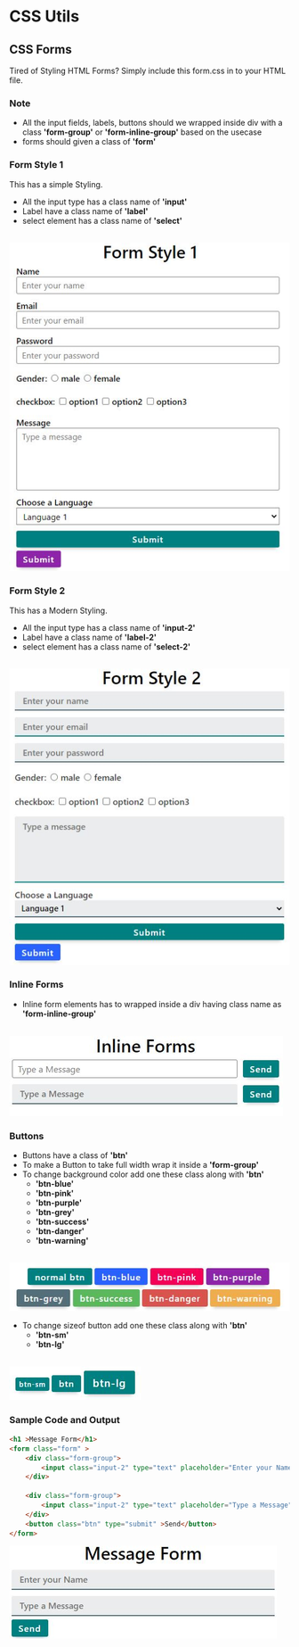 # CSS Utils
## CSS Forms
Tired of Styling HTML Forms? Simply include this form.css in to your HTML file.
### Note
* All the input fields, labels, buttons should we wrapped inside div with a class **'form-group'** or **'form-inline-group'** based on the usecase
* forms should given a class of **'form'**

### Form Style 1
This has a simple Styling.
* All the input type has a class name of **'input'**
* Label have a class name of **'label'**
* select element has a class name of **'select'**
<br> <br>
<img src="./images/form-style-1.JPG" />

### Form Style 2
This has a Modern Styling.
* All the input type has a class name of **'input-2'**
* Label have a class name of **'label-2'**
* select element has a class name of **'select-2'**
<br> <br>
<img src="./images/form-style-2.JPG" />

### Inline Forms
* Inline form elements has to wrapped inside a div having class name as **'form-inline-group'**
<br> <br>
<img src="./images/inline-form.JPG" />  

### Buttons
* Buttons have a class of **'btn'**
* To make a Button to take full width wrap it inside a **'form-group'**
* To change background color add one these class along with **'btn'**
    * **'btn-blue'**
    * **'btn-pink'**
    * **'btn-purple'**
    * **'btn-grey'**
    * **'btn-success'** 
    * **'btn-danger'** 
    * **'btn-warning'** 
<br> <br>
<img src="./images/button.JPG" /> 

* To change sizeof button add one these class along with **'btn'**
    * **'btn-sm'**
    * **'btn-lg'**
<br> <br>
<img src="./images/button-size.JPG" /> 

### Sample Code and Output
```html
<h1 >Message Form</h1>
<form class="form" >
    <div class="form-group">
        <input class="input-2" type="text" placeholder="Enter your Name"  required>
    </div>

    <div class="form-group">
        <input class="input-2" type="text" placeholder="Type a Message" required>
    </div>
    <button class="btn" type="submit" >Send</button>
</form>
```
<img src="./images/sample-form.JPG" /> 


